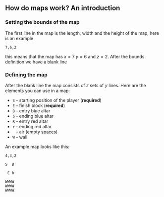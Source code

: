 ## How do maps work? An introduction

### Setting the bounds of the map

The first line in the map is the length, width and the height of the map, here is an example

```
7,6,2
```

this means that the map has $x=7$ $y=6$ and $z=2$. After the bounds definition we have a blank line

### Defining the map

After the blank line the map consists of $z$ sets of $y$ lines. Here are the elements you can use in a map:

- `S` - starting position of the player (**required**)
- `E` - finish block (**required**)
- `B` - entry blue altar
- `b` - ending blue altar
- `R` - entry red altar
- `r` - ending red altar
- ` ` - air (empty spaces)
- `W` - wall

An example map looks like this:

```
4,3,2

S  B
    
 E b

WWWW
WWWW
WWWW
```

